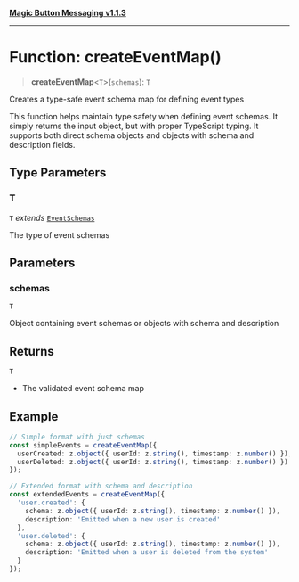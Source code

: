 [**Magic Button Messaging v1.1.3**](../README.md)

***

# Function: createEventMap()

> **createEventMap**\<`T`\>(`schemas`): `T`

Creates a type-safe event schema map for defining event types

This function helps maintain type safety when defining event schemas.
It simply returns the input object, but with proper TypeScript typing.
It supports both direct schema objects and objects with schema and description fields.

## Type Parameters

### T

`T` *extends* [`EventSchemas`](../type-aliases/EventSchemas.md)

The type of event schemas

## Parameters

### schemas

`T`

Object containing event schemas or objects with schema and description

## Returns

`T`

- The validated event schema map

## Example

```typescript
// Simple format with just schemas
const simpleEvents = createEventMap({
  userCreated: z.object({ userId: z.string(), timestamp: z.number() }),
  userDeleted: z.object({ userId: z.string(), timestamp: z.number() })
});

// Extended format with schema and description
const extendedEvents = createEventMap({
  'user.created': {
    schema: z.object({ userId: z.string(), timestamp: z.number() }),
    description: 'Emitted when a new user is created'
  },
  'user.deleted': {
    schema: z.object({ userId: z.string(), timestamp: z.number() }),
    description: 'Emitted when a user is deleted from the system'
  }
});
```
